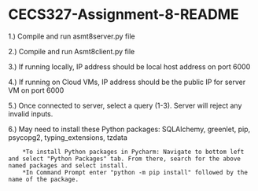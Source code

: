 # CECS327-Assignment-8-README
1.) Compile and run asmt8server.py file

2.) Compile and run Asmt8client.py file

3.) If running locally, IP address should be local host address on port 6000

4.) If running on Cloud VMs, IP address should be the public IP for server VM on port 6000

5.) Once connected to server, select a query (1-3). Server will reject any invalid inputs.

6.) May need to install these Python packages: SQLAlchemy, greenlet, pip, psycopg2, typing_extensions, tzdata

        *To install Python packages in Pycharm: Navigate to bottom left and select "Python Packages" tab. From there, search for the above named packages and select install.
        *In Command Prompt enter "python -m pip install" followed by the name of the package.

